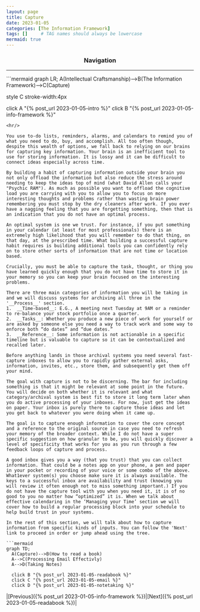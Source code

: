 ```yaml
---
layout: page
title: Capture
date: 2023-01-05
categories: [The Information Framework]
tags: []     # TAG names should always be lowercase
mermaid: true
---
```


<center><h3>Navigation</h3></center>
<hr/>
```mermaid
graph LR;
  A(Intellectual Craftsmanship)-->B(The Information Framework)-->C(Capture)

  style C stroke-width:4px

  click A "{% post_url 2023-01-05-intro %}"
  click B "{% post_url 2023-01-05-info-framework %}"
```
<hr/>

You use to-do lists, reminders, alarms, and calendars to remind you of what you need to do, buy, and accomplish. All too often though, despite this wealth of options, we fall back to relying on our brains for capturing key information. Your brain is an inefficient tool to use for storing information. It is lossy and it can be difficult to connect ideas especially across time.

By building a habit of capturing information outside your brain you not only offload the information but also reduce the stress around needing to keep the ideas top of mind (what David Allen calls your "Psychic RAM"). As much as possible you want to offload the cognitive load you are carrying with you to allow you to focus on more interesting thoughts and problems rather than wasting brain power remembering you must stop by the dry cleaners after work. If you ever have a nagging feeling that you are forgetting something, then that is an indication that you do not have an optimal process.

An optimal system is one we trust. For instance, if you put something in your calendar (at least for most professionals) there is an extremely high likelihood that you will remember to do that thing, on that day, at the prescribed time. What building a successful capture habit requires is building additional tools you can confidently rely on to store other sorts of information that are not time or location based.

Crucially, you must be able to capture the task, thought, or thing you have learned quickly enough that you do not have time to store it in your memory so you can keep your brain focused on the interesting problems.

There are three main categories of information you will be taking in and we will discuss systems for archiving all three in the '__Process__' section.
1.	__Time-based__: E.G., A meeting next Tuesday at 9AM or a reminder to re-balance your stock portfolio once a quarter.
2.	__Tasks__: Whether you produce a new piece of work for yourself or are asked by someone else you need a way to track work and some way to enforce both “do dates” and “due dates.”
3.	__Reference__: Some information is not actionable in a specific timeline but is valuable to capture so it can be contextualized and recalled later.

Before anything lands in those archival systems you need several fast-capture inboxes to allow you to rapidly gather external asks, information, invites, etc., store them, and subsequently get them off your mind.

The goal with capture is not to be discerning. The bar for including something is that it might be relevant at some point in the future. You will decide on both whether it is relevant and what category/archival system is best fit to store it long term later when you do active processing of your inboxes. For now, just get the ideas on paper. Your inbox is purely there to capture those ideas and let you get back to whatever you were doing when it came up.

The goal is to capture enough information to cover the core concept and a reference to the original source in case you need to refresh your memory of the broader context. While I do not have a super specific suggestion on how granular to be, you will quickly discover a level of specificity that works for you as you run through a few feedback loops of capture and process.

A good inbox gives you a way (that you trust) that you can collect information. That could be a notes app on your phone, a pen and paper in your pocket or recording of your voice or some combo of the above. What1ever system(s) you choose make sure it is always available. The keys to a successful inbox are availability and trust (knowing you will review it often enough not to miss something important.) If you do not have the capture tool with you when you need it, it is of no good to you no matter how “optimized” it is. When we talk about effective calendaring in the ‘Managing your Time’ section we will cover how to build a regular processing block into your schedule to help build trust in your systems.

In the rest of this section, we will talk about how to capture information from specific kinds of inputs. You can follow the 'Next' link to proceed in order or jump ahead using the tree.

```mermaid
graph TD;
  A(Capture)-->B(How to read a book)
  A-->C(Processing Email Effectivly)
  A-->D(Taking Notes)

  click B "{% post_url 2023-01-05-readabook %}"
  click C "{% post_url 2023-01-05-email %}"
  click D "{% post_url 2023-01-05-notetaking %}"
```
|[Previous]({% post_url 2023-01-05-info-framework %})|[Next]({% post_url 2023-01-05-readabook %})|